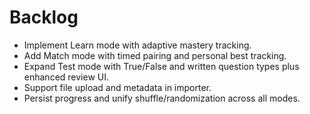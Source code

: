 # Backlog

- Implement Learn mode with adaptive mastery tracking.
- Add Match mode with timed pairing and personal best tracking.
- Expand Test mode with True/False and written question types plus enhanced review UI.
- Support file upload and metadata in importer.
- Persist progress and unify shuffle/randomization across all modes.
